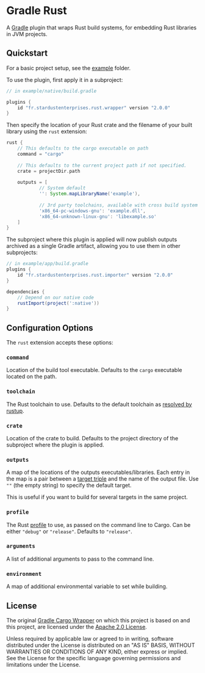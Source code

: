 # Gradle Rust 

A [Gradle](https://www.gradle.org) plugin that wraps Rust build systems,
for embedding Rust libraries in JVM projects.

## Quickstart

For a basic project setup, see the [example](example) folder.

To use the plugin, first apply it in a subproject:
```groovy
// in example/native/build.gradle

plugins {
    id "fr.stardustenterprises.rust.wrapper" version "2.0.0"
}
```

Then specify the location of your Rust crate and the filename
of your built library using the `rust` extension:

```groovy
rust {
    // This defaults to the cargo executable on path
    command = "cargo"
    
    // This defaults to the current project path if not specified.
    crate = projectDir.path
    
    outputs = [
            // System default
            '': System.mapLibraryName('example'),
            
            // 3rd party toolchains, available with cross build system
            'x86_64-pc-windows-gnu': 'example.dll',
            'x86_64-unknown-linux-gnu': 'libexample.so'
    ]
}
```

The subproject where this plugin is applied will now publish
outputs archived as a single Gradle artifact, allowing you to use them in
other subprojects:

```groovy
// in example/app/build.gradle
plugins {
    id "fr.stardustenterprises.rust.importer" version "2.0.0"
}

dependencies {
    // Depend on our native code
    rustImport(project(':native'))
}
```

## Configuration Options

The `rust` extension accepts these options:

### `command`

Location of the build tool executable. Defaults to the `cargo`
executable located on the path.

### `toolchain`

The Rust toolchain to use. Defaults to the default toolchain as
[resolved by rustup](https://rust-lang.github.io/rustup/overrides.html).

### `crate`

Location of the crate to build. Defaults to
the project directory of the subproject where the plugin is applied.

### `outputs`

A map of the locations of the outputs executables/libraries.
Each entry in the map is a pair between a
[target triple](https://doc.rust-lang.org/nightly/rustc/platform-support.html)
and the name of the output file. Use `""` (the empty string)
to specify the default target.

This is useful if you want to build for several targets in
the same project.

### `profile`

The Rust [profile](https://doc.rust-lang.org/cargo/reference/profiles.html)
to use, as passed on the command line to Cargo. Can be either
`"debug"` or `"release"`. Defaults to `"release"`.

### `arguments`

A list of additional arguments to pass to the command line.

### `environment`

A map of additional environmental variable to set while building.

## License

The original [Gradle Cargo Wrapper](https://github.com/Arc-blroth/gradle-cargo-wrapper) on which this project is based on 
and this project, are licensed under the [Apache 2.0 License](LICENSE).

Unless required by applicable law or agreed to in writing, software
distributed under the License is distributed on an "AS IS" BASIS,
WITHOUT WARRANTIES OR CONDITIONS OF ANY KIND, either express or implied.
See the License for the specific language governing permissions and
limitations under the License.
